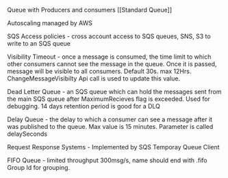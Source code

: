 Queue with Producers and consumers
[[Standard Queue]]

Autoscaling managed by AWS

SQS Access policies - cross account access to SQS queues, SNS, S3 to write to an SQS queue

Visibility Timeout - once a message is consumed, the time limit to which other consumers cannot see the message in the queue. Once it is passed, message will be visible to all consumers. Default 30s. max 12Hrs. ChangeMessageVisibilty Api call is used to update this value.

Dead Letter Queue - an SQS queue which can hold the messages sent from the main SQS queue after MaximumRecieves flag is exceeded. Used for debugging. 14 days retention period is good for a DLQ

Delay Queue - the delay to which a consumer can see a message after it was published to the queue. Max value is 15 minutes. Parameter is called delaySeconds

Request Response Systems - Implemented by SQS Temporay Queue Client

FIFO Queue - limited throughput 300msg/s, name should end with .fifo Group Id for grouping.


